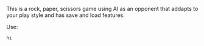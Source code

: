 This is a rock, paper, scissors game using AI as an opponent that addapts to your play style and has save and load features.

Use:
```bash
hi
```
